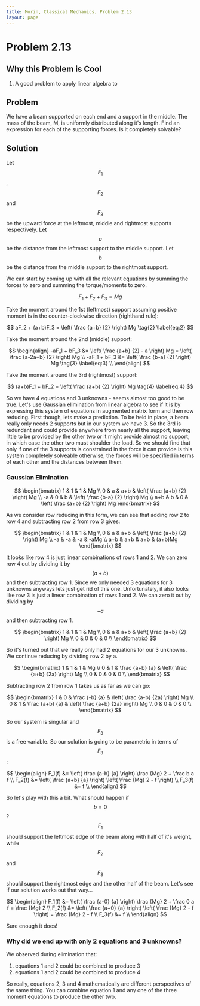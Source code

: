 ```yaml
---
title: Morin, Classical Mechanics, Problem 2.13
layout: page
---
```


# Problem 2.13

## Why this Problem is Cool

1. A good problem to apply linear algebra to

## Problem

We have a beam supported on each end and a support in the middle. The mass of the beam, M, is uniformly distributed along it's length. Find an expression for each of the supporting forces. Is it completely solvable?

## Solution

Let $$ F_1 $$, $$ F_2 $$ and $$ F_3 $$ be the upward force at the leftmost, middle and rightmost supports respectively.
Let $$ a $$ be the distance from the leftmost support to the middle support.
Let $$ b $$ be the distance from the middle support to the rightmost support.

We can start by coming up with all the relevant equations by summing the forces to zero and summing the torque/moments to zero.

$$ F_1 + F_2 + F_3 = Mg \tag{1} \label{eq:1} $$

Take the moment around the 1st (leftmost) support assuming positive moment is in the counter-clockwise direction (righthand rule):

$$ aF_2 + (a+b)F_3 = \left( \frac {a+b} {2} \right) Mg \tag{2} \label{eq:2} $$

Take the moment around the 2nd (middle) support:

$$ \begin{align}
-aF_1 + bF_3 &= \left( \frac {a+b} {2} - a \right) Mg = \left( \frac {a-2a+b} {2} \right) Mg \\
-aF_1 + bF_3 &= \left( \frac {b-a} {2} \right) Mg \tag{3} \label{eq:3}  \\
\end{align} $$

Take the moment around the 3rd (rightmost) support:

$$ (a+b)F_1 + bF_2 = \left( \frac {a+b} {2} \right) Mg \tag{4} \label{eq:4} $$

So we have 4 equations and 3 unknowns - seems almost too good to be true. Let's use Gaussian elimination from linear algebra to see if it is by expressing this system of equations in augmented matrix form and then row reducing. First though, lets make a prediction. To be held in place, a beam really only needs 2 supports but in our system we have 3. So the 3rd is redundant and could provide anywhere from nearly all the support, leaving little to be provided by the other two or it might provide almost no support, in which case the other two must shoulder the load. So we should find that only if one of the 3 supports is constrained in the force it can provide is this system completely solveable otherwise, the forces will be specified in terms of each other and the distances between them.

### Gaussian Elimination

$$
\begin{bmatrix}
1 & 1 & 1 &   Mg \\
0 & a & a+b & \left( \frac {a+b} {2} \right) Mg \\
-a & 0 & b &  \left( \frac {b-a} {2} \right) Mg \\
a+b & b & 0 & \left( \frac {a+b} {2} \right) Mg
\end{bmatrix} 
$$

As we consider row reducing in this form, we can see that adding row 2 to row 4 and subtracting row 2 from row 3 gives:

$$
\begin{bmatrix}
1 & 1 & 1       & Mg \\
0 & a & a+b     & \left( \frac {a+b} {2} \right) Mg \\
-a & -a & -a    & -aMg \\
a+b & a+b & a+b & (a+b)Mg
\end{bmatrix} 
$$

It looks like row 4 is just linear combinations of rows 1 and 2. We can zero row 4 out by dividing it by $$ (a+b) $$ and then subtracting row 1. Since we only needed 3 equations for 3 unknowns anyways lets just get rid of this one. Unfortunately, it also looks like row 3 is just a linear combination of rows 1 and 2. We can zero it out by dividing by $$ -a $$ and then subtracting row 1.

$$
\begin{bmatrix}
1 & 1 & 1   & Mg \\
0 & a & a+b & \left( \frac {a+b} {2} \right) Mg \\
0 & 0 & 0   & 0 \\
\end{bmatrix} 
$$

So it's turned out that we really only had 2 equations for our 3 unknowns. We continue reducing by dividing row 2 by a.

$$
\begin{bmatrix}
1 & 1 & 1               & Mg \\
0 & 1 & \frac {a+b} {a} & \left( \frac {a+b} {2a} \right) Mg \\
0 & 0 & 0               & 0 \\
\end{bmatrix} 
$$

Subtracting row 2 from row 1 takes us as far as we can go:

$$
\begin{bmatrix}
1 & 0 & \frac {-b} {a}  & \left( \frac {a-b} {2a} \right) Mg \\
0 & 1 & \frac {a+b} {a} & \left( \frac {a+b} {2a} \right) Mg \\
0 & 0 & 0               & 0 \\
\end{bmatrix} 
$$

So our system is singular and $$ F_3 $$ is a free variable. 
So our solution is going to be parametric in terms of $$ F_3 $$:

$$ \begin{align}
F_1(f) &= \left( \frac {a-b} {a} \right) \frac {Mg} 2 + \frac b a f \\
F_2(f) &= \left( \frac {a+b} {a} \right) \left( \frac {Mg} 2 - f \right) \\
F_3(f) &= f \\
\end{align} $$

So let's play with this a bit. What should happen if $$ b = 0 $$ ? $$ F_1 $$ should support the leftmost edge of the beam along with half of it's weight, while $$ F_2 $$ and $$ F_3 $$ should support the rightmost edge and the other half of the beam. Let's see if our solution works out that way...

$$ \begin{align}
F_1(f) &= \left( \frac {a-0} {a} \right) \frac {Mg} 2 + \frac 0 a f = \frac {Mg} 2 \\
F_2(f) &= \left( \frac {a+0} {a} \right) \left( \frac {Mg} 2 - f \right) = \frac {Mg} 2 - f \\
F_3(f) &= f \\
\end{align} $$

Sure enough it does!

### Why did we end up with only 2 equations and 3 unknowns?

We observed during elimination that:
1. equations 1 and 2 could be combined to produce 3
1. equations 1 and 2 could be combined to produce 4

So really, equations 2, 3 and 4 mathematically are different perspectives of the same thing. You can combine equation 1 and any one of the three moment equations to produce the other two. 
